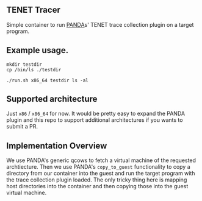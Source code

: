 TENET Tracer
----

Simple container to run [PANDA](https://panda.re)s' TENET trace collection plugin on a target program.


## Example usage.
```
mkdir testdir
cp /bin/ls ./testdir

./run.sh x86_64 testdir ls -al
```


## Supported architecture
Just `x86` / `x86_64` for now. It would be pretty easy to expand the PANDA plugin and this repo to support additional architectures if you wants to submit a PR.

## Implementation Overview
We use PANDA's generic qcows to fetch a virtual machine of the requested archtiecture. Then we use PANDA's `copy_to_guest`
functionality to copy a directory from our container into the guest and run the target program with the trace collection plugin loaded.
The only tricky thing here is mapping host directories into the container and then copying those into the guest virtual machine.
